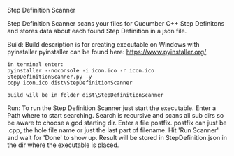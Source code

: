 Step Definition Scanner

Step Definition Scanner scans your files for Cucumber C++ Step Definitons and stores data about each found Step Definition in a json file.

Build:
    Build description is for creating executable on Windows with pyinstaller
    pyinstaller can be found here: https://www.pyinstaller.org/

    in terminal enter:
    pyinstaller --noconsole -i icon.ico -r icon.ico StepDefinitionScanner.py -y
    copy icon.ico dist\StepDefinitionScanner

    build will be in folder dist\StepDefinitionScanner

Run:
    To run the Step Definition Scanner just start the executable.
    Enter a Path where to start searching. Search is recursive and scans all sub dirs so be aware to choose a god starting dir.
    Enter a file postfix. postfix can just be .cpp, the hole file name or just the last part of filename.
    Hit 'Run Scanner' and wait for 'Done' to show up.
    Result will be stored in StepDefinition.json in the dir where the executable is placed.